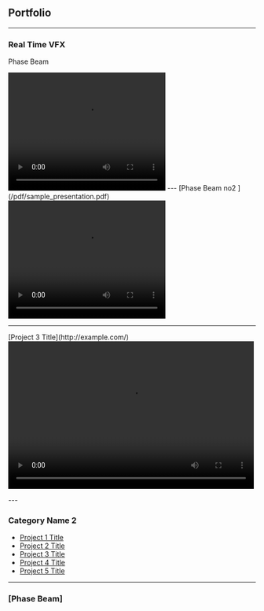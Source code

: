 ## Portfolio

---

### Real Time VFX
Phase Beam

<video width="320" height="240" controls>
  <source src="videos/PhaseBeam_zoom.mp4" type="video/mp4">
  <source src="movie.ogg" type="video/ogg">
  Your browser does not support the video tag.
</video>
---
[Phase Beam no2 ](/pdf/sample_presentation.pdf)
<video width="320" height="240" controls>
  <source src="videos/PhaseBeam_back.mp4" type="video/mp4">
  <source src="movie.ogg" type="video/ogg">
  Your browser does not support the video tag.
</video>

---
<p style="background-image: url('corto.jpg');">                     
[Project 3 Title](http://example.com/)                          
<video width="500" height="300" controls>
  <source src="videos/PhaseBeam_back.mp4" type="video/mp4">         
  <source src="movie.ogg" type="video/ogg">               
  Your browser does not support the video tag.                
</video>
  
  
  
  
  
</p>
---

### Category Name 2

- [Project 1 Title](http://example.com/)
- [Project 2 Title](http://example.com/)
- [Project 3 Title](http://example.com/)
- [Project 4 Title](http://example.com/)
- [Project 5 Title](http://example.com/)

---
### [Phase Beam]

<!-- Remove above link if you don't want to attibute -->
